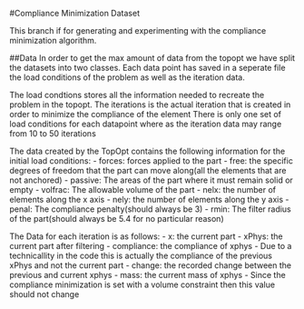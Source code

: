 #Compliance Minimization Dataset

This branch if for generating and experimenting with the compliance minimization algorithm.

##Data
In order to get the max amount of data from the topopt we have split the datasets into two classes. 
Each data point has saved in a seperate file the load conditions of the problem as well as the iteration data.

The load condtions stores all the information needed to recreate the problem in the topopt.
The iterations is the actual iteration that is created in order to minimize the compliance of the element
There is only one set of load conditions for each datapoint where as the iteration data may range from 10 to 50 iterations

The data created by the TopOpt contains the following information for the initial load conditions:
    - forces: forces applied to the part
    - free: the specific degrees of freedom that the part can move along(all the elements that are not anchored)
    - passive: The areas of the part where it must remain solid or empty
    - volfrac: The allowable volume of the part
    - nelx: the number of elements along the x axis
    - nely: the number of elements along the y axis
    - penal: The compliance penalty(should always be 3)
    - rmin: The filter radius of the part(should always be 5.4 for no particular reason)

The Data for each iteration is as follows:
    - x: the current part 
    - xPhys:  the current part after filtering
    - compliance: the compliance of xphys
        - Due to a technicallity in the code this is actually the compliance of the previous xPhys and not the current part
    - change: the recorded change between the previous and current xphys
    - mass: the current mass of xphys
        - Since the compliance minimization is set with a volume constraint then this value should not change
    